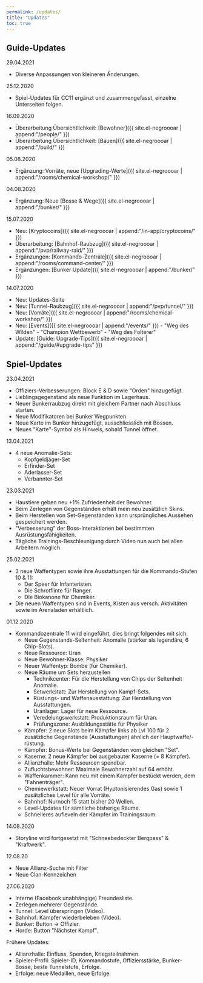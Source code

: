 ```yaml
---
permalink: /updates/
title: "Updates"
toc: true
---
```


## Guide-Updates

29.04.2021
* Diverse Anpassungen von kleineren Änderungen.

25.12.2020
* Spiel-Updates für CC11 ergänzt und zusammengefasst, einzelne Unterseiten folgen.

16.09.2020
* Überarbeitung Übersichtlichkeit: [Bewohner]({{ site.el-negroooar | append:"/people/" }})
* Überarbeitung Übersichtlichkeit: [Bauen]({{ site.el-negroooar | append:"/build/" }})

05.08.2020
* Ergänzung: Vorräte, neue [Upgrading-Werte]({{ site.el-negroooar | append:"/rooms/chemical-workshop/" }}) 

04.08.2020
* Ergänzung: Neue [Bosse & Wege]({{ site.el-negroooar | append:"/bunker/" }}) 


15.07.2020
* Neu: [Kryptocoins]({{ site.el-negroooar | append:"/in-app/cryptocoins/" }}) 
* Überarbeitung: [Bahnhof-Raubzug]({{ site.el-negroooar | append:"/pvp/railway-raid/" }}) 
* Ergänzungen: [Kommando-Zentrale]({{ site.el-negroooar | append:"/rooms/command-center/" }}) 
* Ergänzungen: [Bunker Update]({{ site.el-negroooar | append:"/bunker/" }}) 

14.07.2020
* Neu: Updates-Seite
* Neu: [Tunnel-Raubzug]({{ site.el-negroooar | append:"/pvp/tunnel/" }}) 
* Neu: [Vorräte]({{ site.el-negroooar | append:"/rooms/chemical-workshop/" }}) 
* Neu: [Events]({{ site.el-negroooar | append:"/events/" }}) - "Weg des Wilden" - "Champion Wettbewerb" - "Weg des Folterer"
* Update: [Guide: Upgrade-Tips]({{ site.el-negroooar | append:"/guide/#upgrade-tips" }})

## Spiel-Updates

23.04.2021
* Offiziers-Verbesserungen: Block E & D sowie "Orden" hinzugefügt.
* Lieblingsgegenstand als neue Funktion im Lagerhaus.
* Neuer Bunkerraubzug direkt mit gleichem Partner nach Abschluss starten.
* Neue Modifikatoren bei Bunker Wegpunkten.
* Neue Karte im Bunker hinzugefügt, ausschliesslich mit Bossen.
* Neues "Karte"-Symbol als Hinweis, sobald Tunnel öffnet.

13.04.2021
* 4 neue Anomalie-Sets:
  * Kopfgeldjäger-Set
  * Erfinder-Set
  * Aderlasser-Set
  * Verbannter-Set

23.03.2021
* Haustiere geben neu +1% Zufriedenheit der Bewohner.
* Beim Zerlegen von Gegenständen erhält mein neu zusätzlich Skins.
* Beim Herstellen von Set-Gegenständen kann ursprüngliches Aussehen gespeichert werden.
* "Verbesserung" der Boss-Interaktionen bei bestimmten Ausrüstungsfähigkeiten.
* Tägliche Trainings-Beschleunigung durch Video nun auch bei allen Arbeitern möglich.

25.02.2021
* 3 neue Waffentypen sowie ihre Ausstattungen für die Kommando-Stufen 10 & 11:
  * Der Speer für Infanteristen.
  * Die Schrotflinte für Ranger.
  * DIe Biokanone für Chemiker.
* Die neuen Waffentypen sind in Events, Kisten aus versch. Aktivitäten sowie im Arenaladen erhältlich.


01.12.2020
* Kommandozentrale 11 wird eingeführt, dies bringt folgendes mit sich:
  * Neue Gegenstands-Seltenheit: Anomalie (stärker als legendäre, 6 Chip-Slots).
  * Neue Ressource: Uran
  * Neue Bewohner-Klasse: Physiker
  * Neuer Waffentyp: Bombe (für Chemiker).
  * Neue Räume um Sets herzustellen
    * Technikcenter: Für die Herstellung von Chips der Seltenheit Anomalie.
	* Setwerkstatt: Zur Herstellung von Kampf-Sets.
	* Rüstungs- und Waffenausstattung: Zur Herstellung von Ausstattungen.
	* Uranlager: Lager für neue Ressource.
	* Veredelungswerkstatt: Produktionsraum für Uran.
	* Prüfungszone: Ausbildungsstätte für Physiker
  * Kämpfer: 2 neue Slots beim Kämpfer links ab Lvl 100 für 2 zusätzliche Gegenstände (Ausstattungen) ähnlich der Hauptwaffe/-rüstung.
  * Kämpfer: Bonus-Werte bei Gegenständen vom gleichen "Set".
  * Kaserne: 2 neue Kämpfer bei ausgebauter Kaserne (= 8 Kämpfer).
  * Allianzhalle: Mehr Ressourcen spendbar.
  * Zufluchtsbewohner: Maximale Bewohnerzahl auf 64 erhöht.
  * Waffenkammer: Kann neu mit einem Kämpfer bestückt werden, dem "Fahnenträger".
  * Chemiewerkstatt: Neuer Vorrat (Hyptonisierendes Gas) sowie 1 zusätzliches Level für alle Vorräte.
  * Bahnhof: Nurnoch 15 statt bisher 20 Wellen.
  * Level-Updates für sämtliche bisherige Räume.
  * Schnelleres aufleveln der Kämpfer im Trainingsraum.
  

14.08.2020
* Storyline wird fortgesetzt mit "Schneebedeckter Bergpass" & "Kraftwerk".

12.08.20
* Neue Allianz-Suche mit Filter
* Neue Clan-Kennzeichen

27.06.2020
* Interne (Facebook unabhängige) Freundesliste.
* Zerlegen mehrerer Gegenstände.
* Tunnel: Level überspringen (Video).
* Bahnhof: Kämpfer wiederbeleben (Video).
* Bunker: Button -> Offizier.
* Horde: Button "Nächster Kampf".

Frühere Updates:
* Allianzhalle: Einfluss, Spenden, Kriegsteilnahmen.
* Spieler-Profil: Spieler-ID, Kommandostufe, Offiziersstärke, Bunker-Bosse, beste Tunnelstufe, Erfolge.
* Erfolge: neue Medaillen, neue Erfolge.

